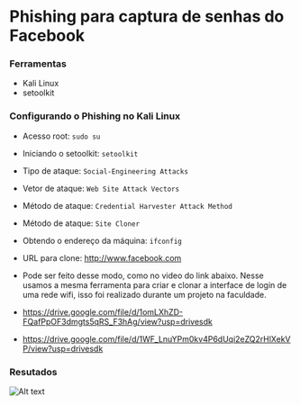 # Phishing para captura de senhas do Facebook

### Ferramentas

- Kali Linux
- setoolkit

### Configurando o Phishing no Kali Linux

- Acesso root: ``` sudo su ```
- Iniciando o setoolkit: ``` setoolkit ```
- Tipo de ataque: ``` Social-Engineering Attacks ```
- Vetor de ataque: ``` Web Site Attack Vectors ```
- Método de ataque: ```Credential Harvester Attack Method ```
- Método de ataque: ``` Site Cloner ```
- Obtendo o endereço da máquina: ``` ifconfig ```
- URL para clone: http://www.facebook.com

- Pode ser feito desse modo, como no video do link abaixo. Nesse usamos a mesma ferramenta para criar e clonar a interface de login de uma rede wifi, isso foi realizado durante um projeto na faculdade.

- https://drive.google.com/file/d/1omLXhZD-FQafPpOF3dmgts5qRS_F3hAg/view?usp=drivesdk
- https://drive.google.com/file/d/1WF_LnuYPm0kv4P6dUqi2eZQ2rHlXekVP/view?usp=drivesdk

### Resutados

![Alt text](./passwd.png "Optional title")
